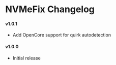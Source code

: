 NVMeFix Changelog
=================

#### v1.0.1
- Add OpenCore support for quirk autodetection

#### v1.0.0
- Initial release
